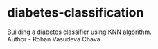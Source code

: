 # diabetes-classification
Building a diabetes classifier using KNN algorithm. 
<br>
Author - Rohan Vasudeva Chava
